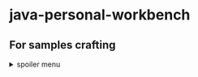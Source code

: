 # java-personal-workbench
## For samples crafting

<details>
  <summary>spoiler menu</summary>
  
  Just checking the spoiler menu
  
  1. A
     > comment on first item
     
  1. B
     > comment on second item
     
  </details>

